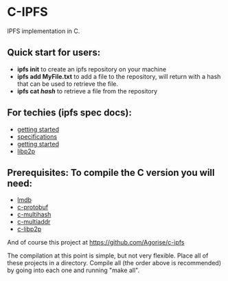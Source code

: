 # C-IPFS
IPFS implementation in C.

## Quick start for users:
* **ipfs init** to create an ipfs repository on your machine
* **ipfs add MyFile.txt** to add a file to the repository, will return with a hash that can be used to retrieve the file.
* **ipfs cat _hash_** to retrieve a file from the repository

## For techies (ipfs spec docs):
* [getting started](https://github.com/ipfs/specs/blob/master/overviews/implement-ipfs.md)
* [specifications](https://github.com/ipfs/specs)
* [getting started](https://github.com/ipfs/community/issues/177)
* [libp2p](https://github.com/libp2p/specs)

## Prerequisites: To compile the C version you will need:
* [lmdb](https://github.com/jmjatlanta/lmdb)
* [c-protobuf](https://github.com/Agorise/c-protobuf)
* [c-multihash](https://github.com/Agorise/c-multihash)
* [c-multiaddr](https://github.com/Agorise/c-multiaddr)
* [c-libp2p](https://github.com/Agorise/c-libp2p)

And of course this project at https://github.com/Agorise/c-ipfs

The compilation at this point is simple, but not very flexible. Place all of these projects in a directory. Compile all (the order above is recommended) by going into each one and running "make all".

